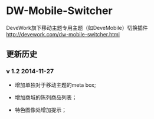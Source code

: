 DW-Mobile-Switcher
==================

DeveWork旗下移动主题专用主题（如DeveMobile）切换插件
http://devework.com/dw-mobile-switcher.html


## 更新历史

### v 1.2 2014-11-27

- 增加单独对于移动主题的meta box;

- 增加商城的陈列商品列表；

- 特色图像处增加提示；